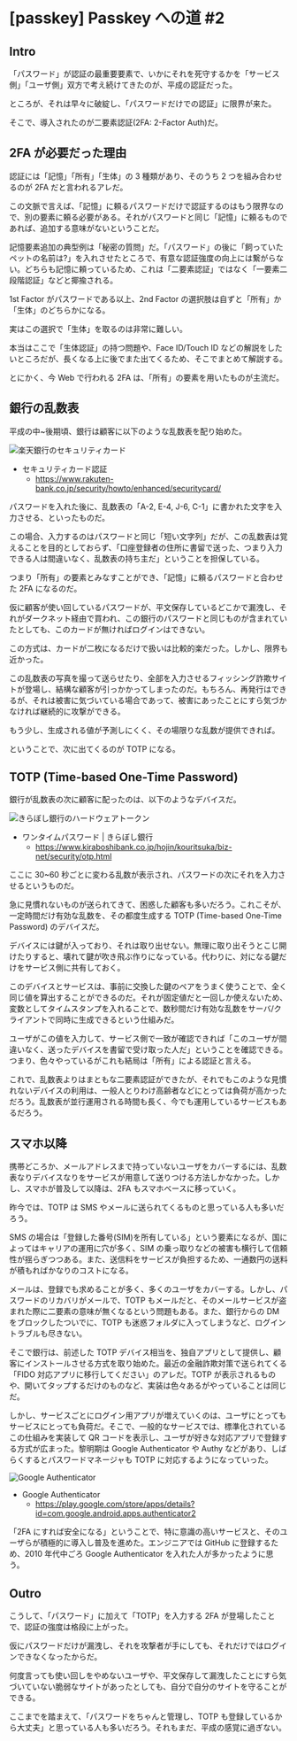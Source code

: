 # [passkey] Passkey への道 #2

## Intro

「パスワード」が認証の最重要要素で、いかにそれを死守するかを「サービス側」「ユーザ側」双方で考え続けてきたのが、平成の認証だった。

ところが、それは早々に破綻し、「パスワードだけでの認証」に限界が来た。

そこで、導入されたのが二要素認証(2FA: 2-Factor Auth)だ。


## 2FA が必要だった理由

認証には「記憶」「所有」「生体」の 3 種類があり、そのうち 2 つを組み合わせるのが 2FA だと言われるアレだ。

この文脈で言えば、「記憶」に頼るパスワードだけで認証するのはもう限界なので、別の要素に頼る必要がある。それがパスワードと同じ「記憶」に頼るものであれば、追加する意味がないということだ。

記憶要素追加の典型例は「秘密の質問」だ。「パスワード」の後に「飼っていたペットの名前は?」を入れさせたところで、有意な認証強度の向上には繋がらない。どちらも記憶に頼っているため、これは「二要素認証」ではなく「一要素二段階認証」などと揶揄される。

1st Factor がパスワードである以上、2nd Factor の選択肢は自ずと「所有」か「生体」のどちらかになる。

実はこの選択で「生体」を取るのは非常に難しい。

本当はここで「生体認証」の持つ問題や、Face ID/Touch ID などの解説をしたいところだが、長くなる上に後でまた出てくるため、そこでまとめて解説する。

とにかく、今 Web で行われる 2FA は、「所有」の要素を用いたものが主流だ。


## 銀行の乱数表

平成の中~後期頃、銀行は顧客に以下のような乱数表を配り始めた。

![楽天銀行のセキュリティカード](security-card.png#556x168)

- セキュリティカード認証
  - https://www.rakuten-bank.co.jp/security/howto/enhanced/securitycard/

パスワードを入れた後に、乱数表の「A-2, E-4, J-6, C-1」に書かれた文字を入力させる、といったものだ。

この場合、入力するのはパスワードと同じ「短い文字列」だが、この乱数表は覚えることを目的としておらず、「口座登録者の住所に書留で送った、つまり入力できる人は間違いなく、乱数表の持ち主だ」ということを担保している。

つまり「所有」の要素とみなすことができ、「記憶」に頼るパスワードと合わせた 2FA になるのだ。

仮に顧客が使い回しているパスワードが、平文保存しているどこかで漏洩し、それがダークネット経由で買われ、この銀行のパスワードと同じものが含まれていたとしても、このカードが無ければログインはできない。

この方式は、カードが二枚になるだけで扱いは比較的楽だった。しかし、限界も近かった。

この乱数表の写真を撮って送らせたり、全部を入力させるフィッシング詐欺サイトが登場し、結構な顧客が引っかかってしまったのだ。もちろん、再発行はできるが、それは被害に気づいている場合であって、被害にあったことにすら気づかなければ継続的に攻撃ができる。

もう少し、生成される値が予測しにくく、その場限りな乱数が提供できれば。

ということで、次に出てくるのが TOTP になる。


## TOTP (Time-based One-Time Password)

銀行が乱数表の次に顧客に配ったのは、以下のようなデバイスだ。

![きらぼし銀行のハードウェアトークン](hardware-token.png#450x248)

- ワンタイムパスワード | きらぼし銀行
  - https://www.kiraboshibank.co.jp/hojin/kouritsuka/biz-net/security/otp.html

ここに 30~60 秒ごとに変わる乱数が表示され、パスワードの次にそれを入力させるというものだ。

急に見慣れないものが送られてきて、困惑した顧客も多いだろう。これこそが、一定時間だけ有効な乱数を、その都度生成する TOTP (Time-based One-Time Password) のデバイスだ。

デバイスには鍵が入っており、それは取り出せない。無理に取り出そうとこじ開けたりすると、壊れて鍵が吹き飛ぶ作りになっている。代わりに、対になる鍵だけをサービス側に共有しておく。

このデバイスとサービスは、事前に交換した鍵のペアをうまく使うことで、全く同じ値を算出することができるのだ。それが固定値だと一回しか使えないため、変数としてタイムスタンプを入れることで、数秒間だけ有効な乱数をサーバ/クライアントで同時に生成できるという仕組みだ。

ユーザがこの値を入力して、サービス側で一致が確認できれば「このユーザが間違いなく、送ったデバイスを書留で受け取った人だ」ということを確認できる。つまり、色々やっているがこれも結局は「所有」による認証と言える。

これで、乱数表よりはまともな二要素認証ができたが、それでもこのような見慣れないデバイスの利用は、一般人とりわけ高齢者などにとっては負荷が高かっただろう。乱数表が並行運用される時間も長く、今でも運用しているサービスもあるだろう。


## スマホ以降

携帯どころか、メールアドレスまで持っていないユーザをカバーするには、乱数表なりデバイスなりをサービスが用意して送りつける方法しかなかった。しかし、スマホが普及して以降は、2FA もスマホベースに移っていく。

昨今では、TOTP は SMS やメールに送られてくるものと思っている人も多いだろう。

SMS の場合は「登録した番号(SIM)を所有している」という要素になるが、国によってはキャリアの運用に穴が多く、SIM の乗っ取りなどの被害も横行して信頼性が揺らぎつつある。また、送信料をサービスが負担するため、一通数円の送料が積もればかなりのコストになる。

メールは、登録でも求めることが多く、多くのユーザをカバーする。しかし、パスワードのリカバリがメールで、TOTP もメールだと、そのメールサービスが盗まれた際に二要素の意味が無くなるという問題もある。また、銀行からの DM をブロックしたついでに、TOTP も迷惑フォルダに入ってしまうなど、ログイントラブルも尽きない。

そこで銀行は、前述した TOTP デバイス相当を、独自アプリとして提供し、顧客にインストールさせる方式を取り始めた。最近の金融詐欺対策で送られてくる「FIDO 対応アプリに移行してください」のアレだ。TOTP が表示されるものや、開いてタップするだけのものなど、実装は色々あるがやっていることは同じだ。

しかし、サービスごとにログイン用アプリが増えていくのは、ユーザにとってもサービスにとっても負荷だ。そこで、一般的なサービスでは、標準化されているこの仕組みを実装して QR コードを表示し、ユーザが好きな対応アプリで登録する方式が広まった。黎明期は Google Authenticator や Authy などがあり、しばらくするとパスワードマネージャも TOTP に対応するようになっていった。

![Google Authenticator](google-authenticator.png#166x360)

- Google Authenticator
  - https://play.google.com/store/apps/details?id=com.google.android.apps.authenticator2

「2FA にすれば安全になる」ということで、特に意識の高いサービスと、そのユーザらが積極的に導入し普及を進めた。エンジニアでは GitHub に登録するため、2010 年代中ごろ Google Authenticator を入れた人が多かったように思う。


## Outro

こうして、「パスワード」に加えて「TOTP」を入力する 2FA が登場したことで、認証の強度は格段に上がった。

仮にパスワードだけが漏洩し、それを攻撃者が手にしても、それだけではログインできなくなったからだ。

何度言っても使い回しをやめないユーザや、平文保存して漏洩したことにすら気づいていない脆弱なサイトがあったとしても、自分で自分のサイトを守ることができる。

ここまでを踏まえて、「パスワードをちゃんと管理し、TOTP も登録しているから大丈夫」と思っている人も多いだろう。それもまだ、平成の感覚に過ぎない。